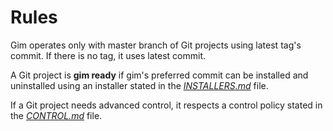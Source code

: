 # Rules

Gim operates only with master branch of Git projects using latest tag's commit. If there is no tag, it uses latest commit.

A Git project is **gim ready** if gim's preferred commit can be installed and uninstalled using an installer stated in the [*INSTALLERS.md*](INSTALLERS.md) file.

If a Git project needs advanced control, it respects a control policy stated in the [*CONTROL.md*](CONTROL.md) file.
